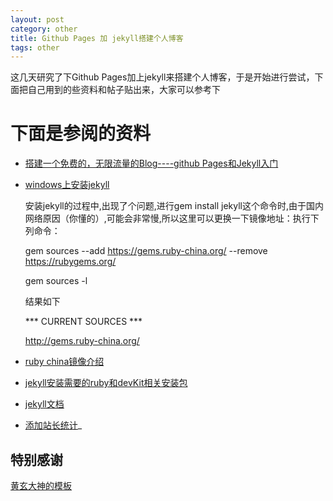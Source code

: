 ```yaml
---
layout: post
category: other
title: Github Pages 加 jekyll搭建个人博客
tags: other
---
```


  这几天研究了下Github Pages加上jekyll来搭建个人博客，于是开始进行尝试，下面把自己用到的些资料和帖子贴出来，大家可以参考下

# 下面是参阅的资料
   
* [搭建一个免费的，无限流量的Blog----github Pages和Jekyll入门](http://www.ruanyifeng.com/blog/2012/08/blogging_with_jekyll.html)
* [windows上安装jekyll](http://cn.yizeng.me/2013/05/10/setup-jekyll-on-windows/)
  
  安装jekyll的过程中,出现了个问题,进行gem install jekyll这个命令时,由于国内网络原因（你懂的）,可能会非常慢,所以这里可以更换一下镜像地址：执行下列命令：	

	

	gem sources --add https://gems.ruby-china.org/ --remove https://rubygems.org/

  	gem sources -l

  结果如下

	*** CURRENT SOURCES ***

	http://gems.ruby-china.org/

* [ruby china镜像介绍](https://gems.ruby-china.org/)	

* [jekyll安装需要的ruby和devKit相关安装包](http://pan.baidu.com/s/1qYOX5KC)

* [jekyll文档](http://jekyllcn.com/docs/home/)

* [添加站长统计](http://havee.me/internet/2013-07/add-baidu-analytics-for-jekyll.html)_


## 特别感谢
  [黄玄大神的模板](https://github.com/Huxpro/huxpro.github.io)


